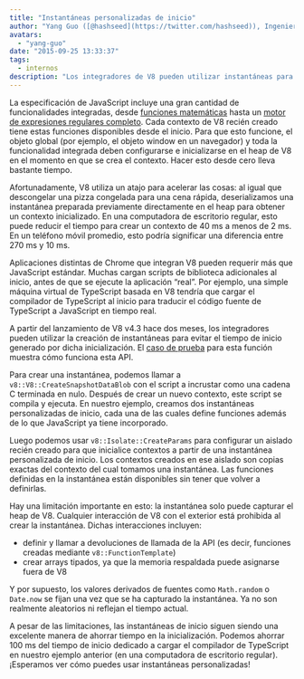 ```yaml
---
title: "Instantáneas personalizadas de inicio"
author: "Yang Guo ([@hashseed](https://twitter.com/hashseed)), Ingeniero de software y proveedor de precalentadores de motores"
avatars: 
  - "yang-guo"
date: "2015-09-25 13:33:37"
tags: 
  - internos
description: "Los integradores de V8 pueden utilizar instantáneas para evitar el tiempo de inicio generado por las inicializaciones de los programas de JavaScript."
---
```

La especificación de JavaScript incluye una gran cantidad de funcionalidades integradas, desde [funciones matemáticas](https://developer.mozilla.org/en/docs/Web/JavaScript/Reference/Global_Objects/Math) hasta un [motor de expresiones regulares completo](https://developer.mozilla.org/en/docs/Web/JavaScript/Guide/Regular_Expressions). Cada contexto de V8 recién creado tiene estas funciones disponibles desde el inicio. Para que esto funcione, el objeto global (por ejemplo, el objeto window en un navegador) y toda la funcionalidad integrada deben configurarse e inicializarse en el heap de V8 en el momento en que se crea el contexto. Hacer esto desde cero lleva bastante tiempo.

<!--truncate-->
Afortunadamente, V8 utiliza un atajo para acelerar las cosas: al igual que descongelar una pizza congelada para una cena rápida, deserializamos una instantánea preparada previamente directamente en el heap para obtener un contexto inicializado. En una computadora de escritorio regular, esto puede reducir el tiempo para crear un contexto de 40 ms a menos de 2 ms. En un teléfono móvil promedio, esto podría significar una diferencia entre 270 ms y 10 ms.

Aplicaciones distintas de Chrome que integran V8 pueden requerir más que JavaScript estándar. Muchas cargan scripts de biblioteca adicionales al inicio, antes de que se ejecute la aplicación “real”. Por ejemplo, una simple máquina virtual de TypeScript basada en V8 tendría que cargar el compilador de TypeScript al inicio para traducir el código fuente de TypeScript a JavaScript en tiempo real.

A partir del lanzamiento de V8 v4.3 hace dos meses, los integradores pueden utilizar la creación de instantáneas para evitar el tiempo de inicio generado por dicha inicialización. El [caso de prueba](https://chromium.googlesource.com/v8/v8.git/+/4.5.103.9/test/cctest/test-serialize.cc#661) para esta función muestra cómo funciona esta API.

Para crear una instantánea, podemos llamar a `v8::V8::CreateSnapshotDataBlob` con el script a incrustar como una cadena C terminada en nulo. Después de crear un nuevo contexto, este script se compila y ejecuta. En nuestro ejemplo, creamos dos instantáneas personalizadas de inicio, cada una de las cuales define funciones además de lo que JavaScript ya tiene incorporado.

Luego podemos usar `v8::Isolate::CreateParams` para configurar un aislado recién creado para que inicialice contextos a partir de una instantánea personalizada de inicio. Los contextos creados en ese aislado son copias exactas del contexto del cual tomamos una instantánea. Las funciones definidas en la instantánea están disponibles sin tener que volver a definirlas.

Hay una limitación importante en esto: la instantánea solo puede capturar el heap de V8. Cualquier interacción de V8 con el exterior está prohibida al crear la instantánea. Dichas interacciones incluyen:

- definir y llamar a devoluciones de llamada de la API (es decir, funciones creadas mediante `v8::FunctionTemplate`)
- crear arrays tipados, ya que la memoria respaldada puede asignarse fuera de V8

Y por supuesto, los valores derivados de fuentes como `Math.random` o `Date.now` se fijan una vez que se ha capturado la instantánea. Ya no son realmente aleatorios ni reflejan el tiempo actual.

A pesar de las limitaciones, las instantáneas de inicio siguen siendo una excelente manera de ahorrar tiempo en la inicialización. Podemos ahorrar 100 ms del tiempo de inicio dedicado a cargar el compilador de TypeScript en nuestro ejemplo anterior (en una computadora de escritorio regular). ¡Esperamos ver cómo puedes usar instantáneas personalizadas!
